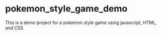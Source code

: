 # pokemon_style_game_demo
This is a demo project for a pokemon style game using javascirpt, HTML, and CSS.
